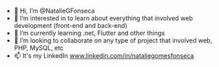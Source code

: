 - 👋 Hi, I’m @NatalieGFonseca
- 👀 I’m interested in to learn about everything that involved web development (front-end and back-end)
- 🌱 I’m currently learning .net, Flutter and other things
- 💞️ I’m looking to collaborate on any type of project that involved web, PHP, MySQL, etc
- 📫 It's my LinkedIn www.linkedin.com/in/nataliegomesfonseca

<!---
NatalieGFonseca/NatalieGFonseca is a ✨ special ✨ repository because its `README.md` (this file) appears on your GitHub profile.
You can click the Preview link to take a look at your changes.
--->
